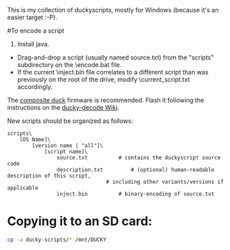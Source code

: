 This is my collection of duckyscripts, mostly for Windows (because it's an 
easier target :-P).

#To encode a script
1. Install java.
* Drag-and-drop a script (usually named source.txt) from the "scripts"
	subdirectory on the \encode.bat file.
* If the current \inject.bin file correlates to a different script than was
	previously on the root of the drive, modify \current_script.txt accordingly.

The [composite duck](https://drive.google.com/uc?export=download&id=0B7uVAbdkMKcXSHpoZG9JNFBydFU) firmware is recommended.
Flash it following the instructions on the [ducky-decode Wiki](https://code.google.com/p/ducky-decode/wiki/Flashing_Guide).

New scripts should be organized as follows:

```
scripts\
	[OS Name]\
		[version name | "all"]\
			[script name]\
				source.txt			# contains the duckyscript source code
				description.txt			# (optional) human-readable description of this script,
								# including other variants/versions if applicable
				inject.bin			# binary-encoding of source.txt
```

# Copying it to an SD card:
```sh
cp -a ducky-scripts/* /mnt/DUCKY
```